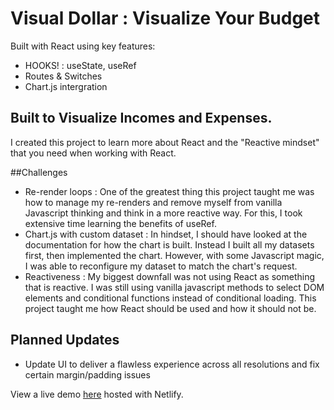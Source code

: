 # Visual Dollar : Visualize Your Budget

Built with React using key features:

- HOOKS! : useState, useRef
- Routes & Switches
- Chart.js intergration

## Built to Visualize Incomes and Expenses.

I created this project to learn more about React and the "Reactive mindset" that you need when working with React.

##Challenges

- Re-render loops : One of the greatest thing this project taught me was how to manage my re-renders and remove myself from vanilla Javascript thinking and think in a more reactive way. For this, I took extensive time learning the benefits of useRef. 
- Chart.js with custom dataset : In hindset, I should have looked at the documentation for how the chart is built. Instead I built all my datasets first, then implemented the chart. However, with some Javascript magic, I was able to reconfigure my dataset to match the chart's request.
- Reactiveness : My biggest downfall was not using React as something that is reactive. I was still using vanilla javascript methods to select DOM elements and conditional functions instead of conditional loading. This project taught me how React should be used and how it should not be.

## Planned Updates

- Update UI to deliver a flawless experience across all resolutions and fix certain margin/padding issues

View a live demo [here](https://www.visualdollar.com/) hosted with Netlify.
